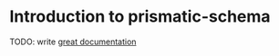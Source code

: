 # Introduction to prismatic-schema

TODO: write [great documentation](http://jacobian.org/writing/what-to-write/)
